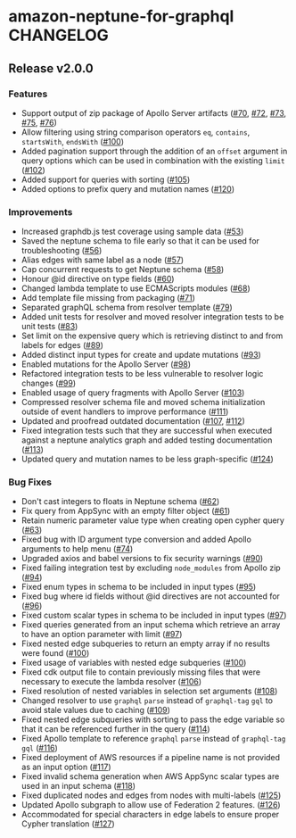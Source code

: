 <!--
Copyright 2023 Amazon.com, Inc. or its affiliates. All Rights Reserved.
Licensed under the Apache License, Version 2.0 (the "License").
You may not use this file except in compliance with the License.
A copy of the License is located at

http://www.apache.org/licenses/LICENSE-2.0

or in the "license" file accompanying this file. This file is distributed
on an "AS IS" BASIS, WITHOUT WARRANTIES OR CONDITIONS OF ANY KIND, either
express or implied. See the License for the specific language governing
permissions and limitations under the License.
-->

# amazon-neptune-for-graphql CHANGELOG

## Release v2.0.0

### Features

* Support output of zip package of Apollo Server
  artifacts ([#70](https://github.com/aws/amazon-neptune-for-graphql/pull/70), [#72](https://github.com/aws/amazon-neptune-for-graphql/pull/72), [#73](https://github.com/aws/amazon-neptune-for-graphql/pull/73), [#75](https://github.com/aws/amazon-neptune-for-graphql/pull/75), [#76](https://github.com/aws/amazon-neptune-for-graphql/pull/76))
* Allow filtering using string comparison operators `eq`, `contains`,
  `startsWith`,
  `endsWith` ([#100](https://github.com/aws/amazon-neptune-for-graphql/pull/100))
* Added pagination support through the addition of an `offset` argument in query
  options which can be used in combination with the existing
  `limit` ([#102](https://github.com/aws/amazon-neptune-for-graphql/pull/102))
* Added support for queries with
  sorting ([#105](https://github.com/aws/amazon-neptune-for-graphql/pull/105))
* Added options to prefix query and mutation names ([#120](https://github.com/aws/amazon-neptune-for-graphql/pull/120))

### Improvements

* Increased graphdb.js test coverage using sample
  data ([#53](https://github.com/aws/amazon-neptune-for-graphql/pull/53))
* Saved the neptune schema to file early so that it can be used for
  troubleshooting ([#56](https://github.com/aws/amazon-neptune-for-graphql/pull/56))
* Alias edges with same label as a
  node ([#57](https://github.com/aws/amazon-neptune-for-graphql/pull/57))
* Cap concurrent requests to get Neptune
  schema ([#58](https://github.com/aws/amazon-neptune-for-graphql/pull/58))
* Honour @id directive on type
  fields ([#60](https://github.com/aws/amazon-neptune-for-graphql/pull/60))
* Changed lambda template to use ECMAScripts
  modules ([#68](https://github.com/aws/amazon-neptune-for-graphql/pull/68))
* Add template file missing from
  packaging ([#71](https://github.com/aws/amazon-neptune-for-graphql/pull/71))
* Separated graphQL schema from resolver
  template ([#79](https://github.com/aws/amazon-neptune-for-graphql/pull/79))
* Added unit tests for resolver and moved resolver integration tests to be unit
  tests ([#83](https://github.com/aws/amazon-neptune-for-graphql/pull/83))
* Set limit on the expensive query which is retrieving distinct to and from
  labels for
  edges ([#89](https://github.com/aws/amazon-neptune-for-graphql/pull/89))
* Added distinct input types for create and update
  mutations ([#93](https://github.com/aws/amazon-neptune-for-graphql/pull/93))
* Enabled mutations for the Apollo
  Server ([#98](https://github.com/aws/amazon-neptune-for-graphql/pull/98))
* Refactored integration tests to be less vulnerable to resolver logic
  changes ([#99](https://github.com/aws/amazon-neptune-for-graphql/pull/99))
* Enabled usage of query fragments with Apollo
  Server ([#103](https://github.com/aws/amazon-neptune-for-graphql/pull/103))
* Compressed resolver schema file and moved schema initialization outside of
  event handlers to improve
  performance ([#111](https://github.com/aws/amazon-neptune-for-graphql/pull/111))
* Updated and proofread outdated
  documentation ([#107](https://github.com/aws/amazon-neptune-for-graphql/pull/107), [#112](https://github.com/aws/amazon-neptune-for-graphql/pull/112))
* Fixed integration tests such that they are successful when executed against a
  neptune analytics graph and added testing
  documentation ([#113](https://github.com/aws/amazon-neptune-for-graphql/pull/113))
* Updated query and mutation names to be less graph-specific ([#124](https://github.com/aws/amazon-neptune-for-graphql/pull/124))

### Bug Fixes

* Don't cast integers to floats in Neptune
  schema ([#62](https://github.com/aws/amazon-neptune-for-graphql/pull/62))
* Fix query from AppSync with an empty filter
  object ([#61](https://github.com/aws/amazon-neptune-for-graphql/pull/61))
* Retain numeric parameter value type when creating open cypher
  query ([#63](https://github.com/aws/amazon-neptune-for-graphql/pull/63))
* Fixed bug with ID argument type conversion and added Apollo arguments to help
  menu ([#74](https://github.com/aws/amazon-neptune-for-graphql/pull/74))
* Upgraded axios and babel versions to fix security
  warnings ([#90](https://github.com/aws/amazon-neptune-for-graphql/pull/90))
* Fixed failing integration test by excluding `node_modules` from Apollo
  zip ([#94](https://github.com/aws/amazon-neptune-for-graphql/pull/94))
* Fixed enum types in schema to be included in input
  types ([#95](https://github.com/aws/amazon-neptune-for-graphql/pull/95))
* Fixed bug where id fields without @id directives are not accounted
  for ([#96](https://github.com/aws/amazon-neptune-for-graphql/pull/96))
* Fixed custom scalar types in schema to be included in input
  types ([#97](https://github.com/aws/amazon-neptune-for-graphql/pull/97))
* Fixed queries generated from an input schema which retrieve an array to have
  an option parameter with
  limit ([#97](https://github.com/aws/amazon-neptune-for-graphql/pull/97))
* Fixed nested edge subqueries to return an empty array if no results were
  found ([#100](https://github.com/aws/amazon-neptune-for-graphql/pull/100))
* Fixed usage of variables with nested edge
  subqueries ([#100](https://github.com/aws/amazon-neptune-for-graphql/pull/100))
* Fixed cdk output file to contain previously missing files that were necessary
  to execute the lambda
  resolver ([#106](https://github.com/aws/amazon-neptune-for-graphql/pull/106))
* Fixed resolution of nested variables in selection set
  arguments ([#108](https://github.com/aws/amazon-neptune-for-graphql/pull/108))
* Changed resolver to use `graphql` `parse` instead of `graphql-tag` `gql` to
  avoid stale values due to
  caching ([#109](https://github.com/aws/amazon-neptune-for-graphql/pull/109))
* Fixed nested edge subqueries with sorting to pass the edge variable so that it
  can be referenced further in the
  query ([#114](https://github.com/aws/amazon-neptune-for-graphql/pull/114))
* Fixed Apollo template to reference `graphql` `parse` instead of `graphql-tag`
  `gql` ([#116](https://github.com/aws/amazon-neptune-for-graphql/pull/116))
* Fixed deployment of AWS resources if a pipeline name is not provided as an
  input option ([#117](https://github.com/aws/amazon-neptune-for-graphql/pull/117))
* Fixed invalid schema generation when AWS AppSync scalar types are used in 
  an input schema ([#118](https://github.com/aws/amazon-neptune-for-graphql/pull/118))
* Fixed duplicated nodes and edges from nodes with 
  multi-labels ([#125](https://github.com/aws/amazon-neptune-for-graphql/pull/125))
* Updated Apollo subgraph to allow use of Federation 2 features.
  ([#126](https://github.com/aws/amazon-neptune-for-graphql/pull/126))
* Accommodated for special characters in edge labels to ensure proper Cypher
  translation ([#127](https://github.com/aws/amazon-neptune-for-graphql/pull/127))